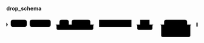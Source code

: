 #### drop_schema

<svg class="rrdiagram" version="1.1" xmlns:xlink="http://www.w3.org/1999/xlink" xmlns="http://www.w3.org/2000/svg" width="656" height="70" viewbox="0 0 656 70"><path class="connector" d="M0 22h15m55 0h10m72 0h30m32 0h10m64 0h20m-141 0q5 0 5 5v8q0 5 5 5h116q5 0 5-5v-8q0-5 5-5m5 0h10m111 0h30m32 0h20m-67 0q5 0 5 5v8q0 5 5 5h42q5 0 5-5v-8q0-5 5-5m5 0h30m79 0h21m-110 25q0 5 5 5h5m80 0h5q5 0 5-5m-105-25q5 0 5 5v33q0 5 5 5h90q5 0 5-5v-33q0-5 5-5m5 0h15"/><polygon points="0,29 5,22 0,15" style="fill:black;stroke-width:0"/><rect class="literal" x="15" y="5" width="55" height="25" rx="7"/><text class="text" x="25" y="22">DROP</text><rect class="literal" x="80" y="5" width="72" height="25" rx="7"/><text class="text" x="90" y="22">SCHEMA</text><rect class="literal" x="182" y="5" width="32" height="25" rx="7"/><text class="text" x="192" y="22">IF</text><rect class="literal" x="224" y="5" width="64" height="25" rx="7"/><text class="text" x="234" y="22">EXISTS</text><a xlink:href="../../../syntax_resources/grammar_diagrams#schema-name"><rect class="rule" x="318" y="5" width="111" height="25"/><text class="text" x="328" y="22">schema_name</text></a><a xlink:href="../../../syntax_resources/grammar_diagrams#..."><rect class="rule" x="459" y="5" width="32" height="25"/><text class="text" x="469" y="22">...</text></a><rect class="literal" x="541" y="5" width="79" height="25" rx="7"/><text class="text" x="551" y="22">CASCADE</text><rect class="literal" x="541" y="35" width="80" height="25" rx="7"/><text class="text" x="551" y="52">RESTRICT</text><polygon points="652,29 656,29 656,15 652,15" style="fill:black;stroke-width:0"/></svg>

